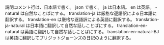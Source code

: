 説明コメント行は、日本語で書く。
json で書く。
ja は日本語。
en は英語。
-natural は自然なことばにする。
translation-ja は厳格な逐語訳による日本語に翻訳する。
translation-en は厳格な逐語訳による英語に翻訳する。
translation-ja-natural は日本語に翻訳して自然な話しことばにする。
translation-en-natural は英語に翻訳して自然な話しことばにする。
translation-en-natural-BJ は英語に翻訳してブリジットジョーンズの日記のように翻訳する。
